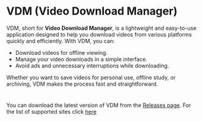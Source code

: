 # VDM (Video Download Manager)

VDM, short for **Video Download Manager**, is a lightweight and easy-to-use application designed to help you download videos from various platforms quickly and efficiently. With VDM, you can:

- Download videos for offline viewing.
- Manage your video downloads in a simple interface.
- Avoid ads and unnecessary interruptions while downloading.

Whether you want to save videos for personal use, offline study, or archiving, VDM makes the process fast and straightforward.
#
You can download the latest version of VDM from the [Releases page](https://github.com/guest1154255/VDM/releases).
For the list of supported sites click [here](https://github.com/guest1154255/VDM/blob/main/SupportedSites.md)

